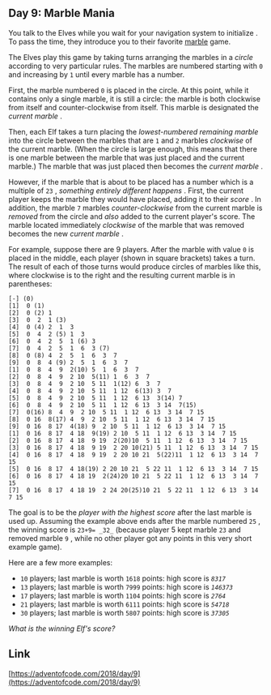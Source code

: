 ## Day 9: Marble Mania

You talk to the Elves while you wait for your navigation system to initialize . To pass the time, they introduce you to their favorite [marble](<https://en.wikipedia.org/wiki/Marble_(toy)>) game.

The Elves play this game by taking turns arranging the marbles in a _circle_ according to very particular rules. The marbles are numbered starting with `0` and increasing by `1` until every marble has a number.

First, the marble numbered `0` is placed in the circle. At this point, while it contains only a single marble, it is still a circle: the marble is both clockwise from itself and counter-clockwise from itself. This marble is designated the _current marble_ .

Then, each Elf takes a turn placing the _lowest-numbered remaining marble_ into the circle between the marbles that are `1` and `2` marbles _clockwise_ of the current marble. (When the circle is large enough, this means that there is one marble between the marble that was just placed and the current marble.) The marble that was just placed then becomes the _current marble_ .

However, if the marble that is about to be placed has a number which is a multiple of `23` , _something entirely different happens_ . First, the current player keeps the marble they would have placed, adding it to their _score_ . In addition, the marble `7` marbles _counter-clockwise_ from the current marble is _removed_ from the circle and _also_ added to the current player's score. The marble located immediately _clockwise_ of the marble that was removed becomes the new _current marble_ .

For example, suppose there are 9 players. After the marble with value `0` is placed in the middle, each player (shown in square brackets) takes a turn. The result of each of those turns would produce circles of marbles like this, where clockwise is to the right and the resulting current marble is in parentheses:

    [-] (0)
    [1]  0 (1)
    [2]  0 (2) 1
    [3]  0  2  1 (3)
    [4]  0 (4) 2  1  3
    [5]  0  4  2 (5) 1  3
    [6]  0  4  2  5  1 (6) 3
    [7]  0  4  2  5  1  6  3 (7)
    [8]  0 (8) 4  2  5  1  6  3  7
    [9]  0  8  4 (9) 2  5  1  6  3  7
    [1]  0  8  4  9  2(10) 5  1  6  3  7
    [2]  0  8  4  9  2 10  5(11) 1  6  3  7
    [3]  0  8  4  9  2 10  5 11  1(12) 6  3  7
    [4]  0  8  4  9  2 10  5 11  1 12  6(13) 3  7
    [5]  0  8  4  9  2 10  5 11  1 12  6 13  3(14) 7
    [6]  0  8  4  9  2 10  5 11  1 12  6 13  3 14  7(15)
    [7]  0(16) 8  4  9  2 10  5 11  1 12  6 13  3 14  7 15
    [8]  0 16  8(17) 4  9  2 10  5 11  1 12  6 13  3 14  7 15
    [9]  0 16  8 17  4(18) 9  2 10  5 11  1 12  6 13  3 14  7 15
    [1]  0 16  8 17  4 18  9(19) 2 10  5 11  1 12  6 13  3 14  7 15
    [2]  0 16  8 17  4 18  9 19  2(20)10  5 11  1 12  6 13  3 14  7 15
    [3]  0 16  8 17  4 18  9 19  2 20 10(21) 5 11  1 12  6 13  3 14  7 15
    [4]  0 16  8 17  4 18  9 19  2 20 10 21  5(22)11  1 12  6 13  3 14  7 15
    [5]  0 16  8 17  4 18(19) 2 20 10 21  5 22 11  1 12  6 13  3 14  7 15
    [6]  0 16  8 17  4 18 19  2(24)20 10 21  5 22 11  1 12  6 13  3 14  7 15
    [7]  0 16  8 17  4 18 19  2 24 20(25)10 21  5 22 11  1 12  6 13  3 14  7 15

The goal is to be the _player with the highest score_ after the last marble is used up. Assuming the example above ends after the marble numbered `25` , the winning score is `23+9= _32_` (because player 5 kept marble `23` and removed marble `9` , while no other player got any points in this very short example game).

Here are a few more examples:

- `10` players; last marble is worth `1618` points: high score is _`8317`_
- `13` players; last marble is worth `7999` points: high score is _`146373`_
- `17` players; last marble is worth `1104` points: high score is _`2764`_
- `21` players; last marble is worth `6111` points: high score is _`54718`_
- `30` players; last marble is worth `5807` points: high score is _`37305`_

_What is the winning Elf's score?_

## Link

[https://adventofcode.com/2018/day/9](https://adventofcode.com/2018/day/9)
